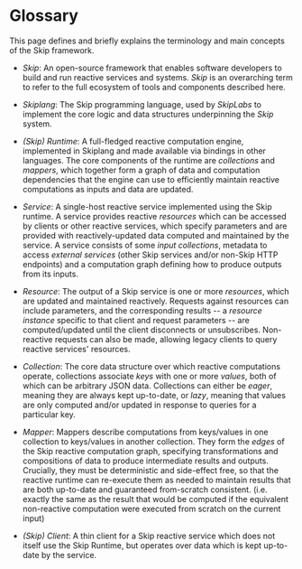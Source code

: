 # Glossary

 This page defines and briefly explains the terminology and main concepts of the
 Skip framework.

* _Skip_: An open-source framework that enables software developers to build and
  run reactive services and systems.  *Skip* is an overarching term to refer to
  the full ecosystem of tools and components described here.

* _Skiplang_: The Skip programming language, used by _SkipLabs_ to implement the
  core logic and data structures underpinning the *Skip* system.

* _(Skip) Runtime_: A full-fledged reactive computation engine, implemented
  in Skiplang and made available via bindings in other languages.  The core
  components of the runtime are *collections* and *mappers*, which together form
  a graph of data and computation dependencies that the engine can use to
  efficiently maintain reactive computations as inputs and data are updated.

* _Service_: A single-host reactive service implemented using the Skip
  runtime.  A service provides reactive *resources* which can be accessed by
  clients or other reactive services, which specify parameters and are provided
  with reactively-updated data computed and maintained by the service.  A
  service consists of some *input collections*, metadata to access *external
  services* (other Skip services and/or non-Skip HTTP endpoints) and a
  computation graph defining how to produce outputs from its inputs.

* _Resource_: The output of a Skip service is one or more *resources*, which are
  updated and maintained reactively. Requests against resources can include
  parameters, and the corresponding results -- a *resource instance* specific to
  that client and request parameters -- are computed/updated until the client
  disconnects or unsubscribes.  Non-reactive requests can also be made, allowing
  legacy clients to query reactive services' resources.

* _Collection_: The core data structure over which reactive computations
  operate, collections associate *keys* with one or more *values*, both of
  which can be arbitrary JSON data.  Collections can either be *eager*, meaning
  they are always kept up-to-date, or *lazy*, meaning that values are only
  computed and/or updated in response to queries for a particular key.

* _Mapper_: Mappers describe computations from keys/values in one collection to
  keys/values in another collection. They form the _edges_ of the Skip reactive
  computation graph, specifying transformations and compositions of data to
  produce intermediate results and outputs.  Crucially, they must be
  deterministic and side-effect free, so that the reactive runtime can
  re-execute them as needed to maintain results that are both up-to-date and
  guaranteed from-scratch consistent. (i.e. exactly the same as the result that
  would be computed if the equivalent non-reactive computation were executed
  from scratch on the current input)

* _(Skip) Client_: A thin client for a Skip reactive service which does not
  itself use the Skip Runtime, but operates over data which is kept up-to-date
  by the service.
